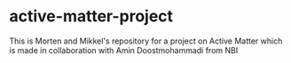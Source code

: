 # active-matter-project

This is Morten and Mikkel's repository for a project on Active Matter which is made in collaboration with Amin Doostmohammadi from NBI
